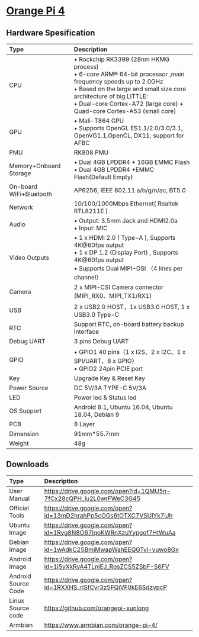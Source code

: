 # [Orange Pi 4](seperated\Orange_Pi_4.md)  
## Hardware Spesification  
| Type                    | Description                                                                                                                                                                                                                                                                                                                                                                       |
|:------------------------|:----------------------------------------------------------------------------------------------------------------------------------------------------------------------------------------------------------------------------------------------------------------------------------------------------------------------------------------------------------------------------------|
| CPU                     | • Rockchip RK3399 (28nm HKMG process) <br>  • 6-core ARM® 64-bit processor ,main frequency speeds up to 2.0GHz<br>  • Based on the large and small size core architecture of big.LITTLE:<br>  • Dual-core Cortex-A72 (large core) + Quad-core Cortex-A53 (small core) |
| GPU                     | • Mali-T864 GPU <br>  • Supports OpenGL ES1.1/2.0/3.0/3.1,  OpenVG1.1,OpenCL, DX11, support for AFBC                                                                                                                                                                                                                                          |
| PMU                     | RK808 PMU                                                                                                                                                                                                                                                                                                                                                                         |
| Memory+Onboard Storage  | • Dual 4GB LPDDR4 + 16GB EMMC Flash <br>  • Dual 4GB LPDDR4 +EMMC Flash(Default Empty)                                                                                                                                                                                                                                                        |
| On-board WiFi+Bluetooth | AP6256, IEEE 802.11 a/b/g/n/ac, BT5.0                                                                                                                                                                                                                                                                                                                                             |
| Network                 | 10/100/1000Mbps Ethernet( Realtek RTL8211E )                                                                                                                                                                                                                                                                                                                                      |
| Audio                   | • Output: 3.5mm Jack and HDMI2.0a <br>  • Input: MIC                                                                                                                                                                                                                                                                                          |
| Video Outputs           | • 1 x HDMI 2.0 ( Type-A ), Supports 4K@60fps output <br>  • 1 x DP 1.2 (Display Port) , Supports 4K@60fps output <br>  • Supports Dual MIPI-DSI （4 lines per channel）                                                                                                                                   |
| Camera                  | 2 x MIPI-CSI Camera connector (MIPI_RX0、MIPI_TX1/RX1)                                                                                                                                                                                                                                                                                                                            |
| USB                     | 2 x USB2.0 HOST，1x USB3.0 HOST, 1 x USB3.0 Type-C                                                                                                                                                                                                                                                                                                                                |
| RTC                     | Support RTC, on-board battery backup interface                                                                                                                                                                                                                                                                                                                                    |
| Debug UART              | 3 pins Debug UART                                                                                                                                                                                                                                                                                                                                                                 |
| GPIO                    | • GPIO1 40 pins（1 x I2S、2 x I2C、1 x SPI/UART、8 x GPIO） <br>  • GPIO2 24pin PCIE port                                                                                                                                                                                                                                                     |
| Key                     | Upgrade Key & Reset Key                                                                                                                                                                                                                                                                                                                                                           |
| Power Source            | DC 5V/3A TYPE-C 5V/3A                                                                                                                                                                                                                                                                                                                                                             |
| LED                     | Power led & Status led                                                                                                                                                                                                                                                                                                                                                            |
| OS Support              | Android 8.1,  Ubuntu 16.04,  Ubuntu 18.04,  Debian 9                                                                                                                                                                                                                                                                                                                              |
| PCB                     | 8 Layer                                                                                                                                                                                                                                                                                                                                                                           |
| Dimension               | 91mm*55.7mm                                                                                                                                                                                                                                                                                                                                                                       |
| Weight                  | 48g                                                                                                                                                                                                                                                                                                                                                                               |
## Downloads  
| Type                | Description                                                        |
|:--------------------|:-------------------------------------------------------------------|
| User Manual         | https://drive.google.com/open?id=1QMU5n-7fCx28cQPH_lu2L0wrFWeC3G45 |
| Official Tools      | https://drive.google.com/open?id=13mD2hrahPp5cOGs6tOTXC7VSUlYk7iJh |
| Ubuntu Image        | https://drive.google.com/open?id=1Ryg8N8O67lqoKWRnXzuYypgof7HtWuAa |
| Debian Image        | https://drive.google.com/open?id=1wAdkC25BmjMwapWahEEQGTvi-yuwo8Gx |
| Android Image       | https://drive.google.com/open?id=1j5yXkRyA4TLnIEJ_RpsZCS5ZSbF-S6FV |
| Android Source Code | https://drive.google.com/open?id=1RXXHS_riSfCvr3z5FQiVF0kE6SdzvpcP |
| Linux Source code   | https://github.com/orangepi-xunlong                                |
| Armbian             | https://www.armbian.com/orange-pi-4/                               |

